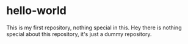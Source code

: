 # hello-world
This is my first repository, nothing special in this.
Hey there is nothing special about this repository, it's just a dummy repository.
